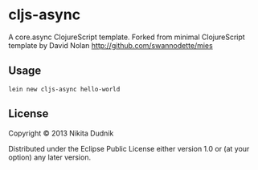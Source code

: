 # cljs-async

A core.async ClojureScript template.
Forked from minimal ClojureScript template by David Nolan
http://github.com/swannodette/mies 

## Usage

```
lein new cljs-async hello-world
```

## License

Copyright © 2013 Nikita Dudnik

Distributed under the Eclipse Public License either version 1.0 or (at
your option) any later version.
